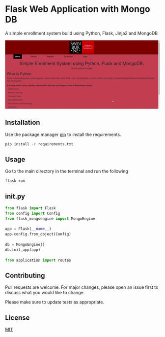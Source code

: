 # Flask Web Application with Mongo DB

A simple enrollment system build using Python, Flask, Jinja2 and MongoDB

<p align="center">
  <img src="https://github.com/haxamxam/Flask_WebApplication_MongoDB/blob/main/flask_website.gif" width="600" alt="accessibility text">
</p>


## Installation

Use the package manager [pip](https://pip.pypa.io/en/stable/) to install the requirements.

```bash
pip install -r requirements.txt
```

## Usage

Go to the main directory in the terminal and run the following

```python
flask run
```

## __init.py__


```python
from flask import Flask
from config import Config
from flask_mongoengine import MongoEngine

app = Flask(__name__)
app.config.from_object(Config)

db = MongoEngine()
db.init_app(app)

from application import routes

```


## Contributing
Pull requests are welcome. For major changes, please open an issue first to discuss what you would like to change.

Please make sure to update tests as appropriate.

## License
[MIT](https://choosealicense.com/licenses/mit/)
